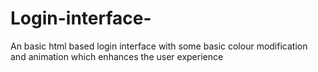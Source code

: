 # Login-interface-
An basic html based login interface with some basic colour modification and animation which enhances the user experience
